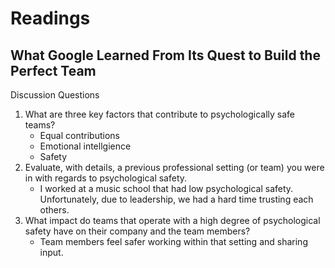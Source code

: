 # Readings

## What Google Learned From Its Quest to Build the Perfect Team

Discussion Questions
1. What are three key factors that contribute to psychologically safe teams?
    - Equal contributions
    - Emotional intellgience
    - Safety
2. Evaluate, with details, a previous professional setting (or team) you were in with regards to psychological safety.
    - I worked at a music school that had low psychological safety. Unfortunately, due to leadership, we had a hard time trusting each others.
3. What impact do teams that operate with a high degree of psychological safety have on their company and the team members?
    - Team members feel safer working within that setting and sharing input. 